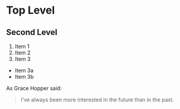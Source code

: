 # Top Level
## Second Level

1. Item 1
2. Item 2
3. Item 3
 * Item 3a
 * Item 3b

 As Grace Hopper said:
> I’ve always been more interested
> in the future than in the past.
